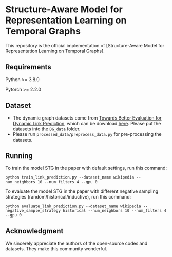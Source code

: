 
# Structure-Aware Model for Representation Learning on Temporal Graphs

This repository is the official implementation of [Structure-Aware Model for Representation Learning on Temporal Graphs]. 

## Requirements

Python >= 3.8.0

Pytorch >= 2.2.0

## Dataset

- The dynamic graph datasets come from [Towards Better Evaluation for Dynamic Link Prediction](https://openreview.net/forum?id=1GVpwr2Tfdg), which can be download [here](https://zenodo.org/records/7213796#.Y1cO6y8r30o). Please put the datasets into the `DG_data` folder.
- Please run `processed_data/preprocess_data.py` for pre-processing the datasets.


## Running

To train the model STG in the paper with default settings, run this command:

```
python train_link_prediction.py --dataset_name wikipedia --num_neighbors 10 --num_filters 4 --gpu 0
```
To evaluate the model STG in the paper with different negative sampling strategies (random/historical/inductive), run this command:

```
python evaluate_link_prediction.py --dataset_name wikipedia --negative_sample_strategy historical --num_neighbors 10 --num_filters 4 --gpu 0
```

## Acknowledgment
We sincerely appreciate the authors of the open-source codes and datasets. They make this community wonderful.
